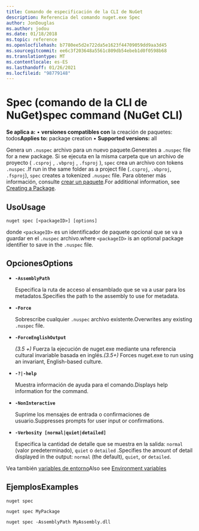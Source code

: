```yaml
---
title: Comando de especificación de la CLI de NuGet
description: Referencia del comando nuget.exe Spec
author: JonDouglas
ms.author: jodou
ms.date: 01/18/2018
ms.topic: reference
ms.openlocfilehash: b7780ee5d2e722da5e1623f44709059dd9aa3d45
ms.sourcegitcommit: ee6c3f203648a5561c809db54ebeb1d0f0598b68
ms.translationtype: MT
ms.contentlocale: es-ES
ms.lasthandoff: 01/26/2021
ms.locfileid: "98779148"
---
```

# <a name="spec-command-nuget-cli"></a><span data-ttu-id="707b2-103">Spec (comando de la CLI de NuGet)</span><span class="sxs-lookup"><span data-stu-id="707b2-103">spec command (NuGet CLI)</span></span>

<span data-ttu-id="707b2-104">**Se aplica a:** &bullet; **versiones compatibles con** la creación de paquetes: todos</span><span class="sxs-lookup"><span data-stu-id="707b2-104">**Applies to:** package creation &bullet; **Supported versions:** all</span></span>

<span data-ttu-id="707b2-105">Genera un `.nuspec` archivo para un nuevo paquete.</span><span class="sxs-lookup"><span data-stu-id="707b2-105">Generates a `.nuspec` file for a new package.</span></span> <span data-ttu-id="707b2-106">Si se ejecuta en la misma carpeta que un archivo de proyecto ( `.csproj` , `.vbproj` , `.fsproj` ), `spec` crea un archivo con tokens `.nuspec` .</span><span class="sxs-lookup"><span data-stu-id="707b2-106">If run in the same folder as a project file (`.csproj`, `.vbproj`, `.fsproj`), `spec` creates a tokenized `.nuspec` file.</span></span> <span data-ttu-id="707b2-107">Para obtener más información, consulte [crear un paquete](../../create-packages/creating-a-package.md).</span><span class="sxs-lookup"><span data-stu-id="707b2-107">For additional information, see [Creating a Package](../../create-packages/creating-a-package.md).</span></span>

## <a name="usage"></a><span data-ttu-id="707b2-108">Uso</span><span class="sxs-lookup"><span data-stu-id="707b2-108">Usage</span></span>

```cli
nuget spec [<packageID>] [options]
```

<span data-ttu-id="707b2-109">donde `<packageID>` es un identificador de paquete opcional que se va a guardar en el `.nuspec` archivo.</span><span class="sxs-lookup"><span data-stu-id="707b2-109">where `<packageID>` is an optional package identifier to save in the `.nuspec` file.</span></span>

## <a name="options"></a><span data-ttu-id="707b2-110">Opciones</span><span class="sxs-lookup"><span data-stu-id="707b2-110">Options</span></span>

- **`-AssemblyPath`**

  <span data-ttu-id="707b2-111">Especifica la ruta de acceso al ensamblado que se va a usar para los metadatos.</span><span class="sxs-lookup"><span data-stu-id="707b2-111">Specifies the path to the assembly to use for metadata.</span></span>

- **`-Force`**

  <span data-ttu-id="707b2-112">Sobrescribe cualquier `.nuspec` archivo existente.</span><span class="sxs-lookup"><span data-stu-id="707b2-112">Overwrites any existing `.nuspec` file.</span></span>


- **`-ForceEnglishOutput`**

  <span data-ttu-id="707b2-113">*(3.5 +)* Fuerza la ejecución de nuget.exe mediante una referencia cultural invariable basada en inglés.</span><span class="sxs-lookup"><span data-stu-id="707b2-113">*(3.5+)* Forces nuget.exe to run using an invariant, English-based culture.</span></span>

- **`-?|-help`**

  <span data-ttu-id="707b2-114">Muestra información de ayuda para el comando.</span><span class="sxs-lookup"><span data-stu-id="707b2-114">Displays help information for the command.</span></span>

- **`-NonInteractive`**

  <span data-ttu-id="707b2-115">Suprime los mensajes de entrada o confirmaciones de usuario.</span><span class="sxs-lookup"><span data-stu-id="707b2-115">Suppresses prompts for user input or confirmations.</span></span>

- **`-Verbosity [normal|quiet|detailed]`**

  <span data-ttu-id="707b2-116">Especifica la cantidad de detalle que se muestra en la salida: `normal` (valor predeterminado), `quiet` o `detailed` .</span><span class="sxs-lookup"><span data-stu-id="707b2-116">Specifies the amount of detail displayed in the output: `normal` (the default), `quiet`, or `detailed`.</span></span>

<span data-ttu-id="707b2-117">Vea también [variables de entorno](cli-ref-environment-variables.md)</span><span class="sxs-lookup"><span data-stu-id="707b2-117">Also see [Environment variables](cli-ref-environment-variables.md)</span></span>

## <a name="examples"></a><span data-ttu-id="707b2-118">Ejemplos</span><span class="sxs-lookup"><span data-stu-id="707b2-118">Examples</span></span>

```cli
nuget spec

nuget spec MyPackage

nuget spec -AssemblyPath MyAssembly.dll
```
